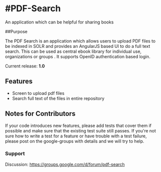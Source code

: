 #PDF-Search
==========

An application which can be helpful for sharing books


##Purpose

The PDF Search is an application which allows users to upload PDF files to be indexed in SOLR and provides an AngularJS based UI to do a full text search. This can be used as central ebook library for individual use, organizations or groups . It supports  OpenID authentication based login. 

Current release: **1.0**

## Features

* Screen to upload pdf files
* Search full text of the files in entire repository

## Notes for Contributors

If your code introduces new features, please add tests that cover them if possible and make sure that the existing test suite  still passes. If you're not sure how to write a test for a feature or have trouble with a test failure, please post on the google-groups with details and we will try to help. 





### Support

Discussion: https://groups.google.com/d/forum/pdf-search

